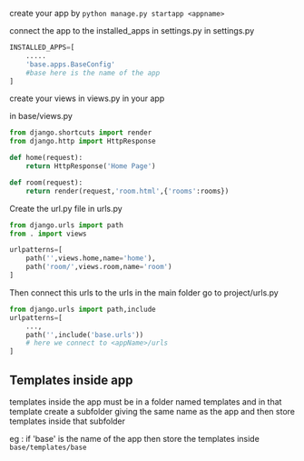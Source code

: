create your app by
`python manage.py startapp <appname>`

connect the app to the installed_apps in settings.py
in settings.py
```python
INSTALLED_APPS=[
	.....
	'base.apps.BaseConfig'
	#base here is the name of the app
]
```

create your views in views.py in your app

in base/views.py
```python
from django.shortcuts import render
from django.http import HttpResponse

def home(request):
	return HttpResponse('Home Page')

def room(request):
	return render(request,'room.html',{'rooms':rooms})
```

Create the url.py file 
in urls.py
```python 
from django.urls import path
from . import views

urlpatterns=[
	path('',views.home,name='home'),
	path('room/',views.room,name='room')
]
```

Then connect this urls to the urls in the main folder
go to project/urls.py
```python
from django.urls import path,include
urlpatterns=[
	...,
	path('',include('base.urls'))
	# here we connect to <appName>/urls
]
```

## Templates inside app
templates inside the app must be in a folder named templates
and in that template create a subfolder giving the same name as the app and then store templates inside that subfolder

eg : if 'base' is the name of the app
then store the templates inside
`base/templates/base`
